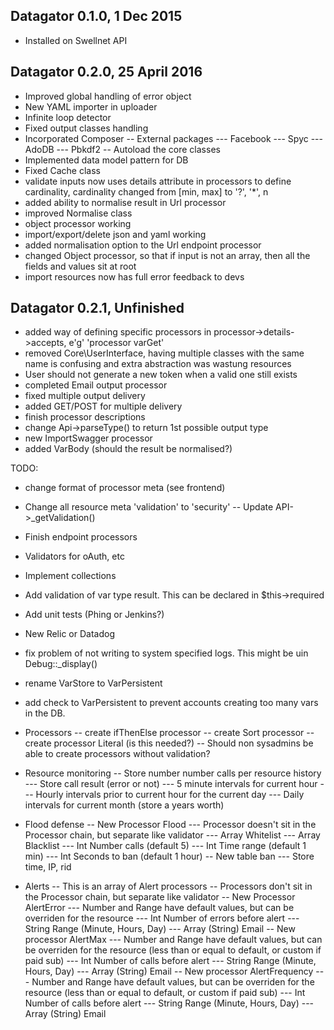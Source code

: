 Datagator 0.1.0, 1 Dec 2015
---------------------------
- Installed on Swellnet API

Datagator 0.2.0, 25 April 2016
------------------------------
- Improved global handling of error object
- New YAML importer in uploader
- Infinite loop detector
- Fixed output classes handling
- Incorporated Composer
-- External packages
--- Facebook
--- Spyc
--- AdoDB
--- Pbkdf2
-- Autoload the core classes
- Implemented data model pattern for DB
- Fixed Cache class
- validate inputs now uses details attribute in processors to define cardinality, cardinality changed from [min, max] to '?', '*', n
- added ability to normalise result in Url processor
- improved Normalise class
- object processor working
- import/export/delete json and yaml working
- added normalisation option to the Url endpoint processor
- changed Object processor, so that if input is not an array, then all the fields and values sit at root
- import resources now has full error feedback to devs

Datagator 0.2.1, Unfinished
---------------------------
- added way of defining specific processors in processor->details->accepts, e'g' 'processor varGet'
- removed Core\UserInterface, having multiple classes with the same name is confusing and extra abstraction was wastung resources
- User should not generate a new token when a valid one still exists
- completed Email output processor
- fixed multiple output delivery
- added GET/POST for multiple delivery
- finish processor descriptions
- change Api->parseType() to return 1st possible output type
- new ImportSwagger processor
- added VarBody (should the result be normalised?)

TODO:
- change format of processor meta (see frontend)
- Change all resource meta 'validation' to 'security'
-- Update API->_getValidation()
- Finish endpoint processors
- Validators for oAuth, etc
- Implement collections
- Add validation of var type result. This can be declared in $this->required
- Add unit tests (Phing or Jenkins?)
- New Relic or Datadog
- fix problem of not writing to system specified logs. This might be uin Debug::_display()
- rename VarStore to VarPersistent
- add check to VarPersistent to prevent accounts creating too many vars in the DB.

- Processors
-- create ifThenElse processor
-- create Sort processor
-- create processor Literal (is this needed?)
-- Should non sysadmins be able to create processors without validation?

- Resource monitoring
-- Store number number calls per resource history
--- Store call result (error or not)
--- 5 minute intervals for current hour
--- Hourly intervals prior to current hour for the current day
--- Daily intervals for current month (store a years worth)

- Flood defense
-- New Processor Flood
--- Processor doesn't sit in the Processor chain, but separate like validator
--- Array Whitelist
--- Array Blacklist
--- Int Number calls (default 5)
--- Int Time range (default 1 min)
--- Int Seconds to ban (default 1 hour)
-- New table ban
--- Store time, IP, rid

- Alerts
-- This is an array of Alert processors
-- Processors don't sit in the Processor chain, but separate like validator
-- New Processor AlertError
--- Number and Range have default values, but can be overriden for the resource
--- Int Number of errors before alert
--- String Range (Minute, Hours, Day)
--- Array (String) Email
-- New processor AlertMax
--- Number and Range have default values, but can be overriden for the resource (less than or equal to default, or custom if paid sub)
--- Int Number of calls before alert
--- String Range (Minute, Hours, Day)
--- Array (String) Email
-- New processor AlertFrequency
--- Number and Range have default values, but can be overriden for the resource (less than or equal to default, or custom if paid sub)
--- Int Number of calls before alert
--- String Range (Minute, Hours, Day)
--- Array (String) Email
